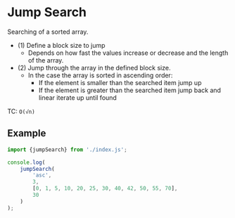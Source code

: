 # Jump Search

Searching of a sorted array. 

* (1) Define a block size to jump
  * Depends on how fast the values increase or decrease and the length of the array.
* (2) Jump through the array in the defined block size.
  * In the case the array is sorted in ascending order:
    * If the element is smaller than the searched item jump up
    * If the element is greater than the searched item jump back and linear iterate up until found

TC: ``O(√n)``

## Example

``` javascript
import {jumpSearch} from './index.js';

console.log(
    jumpSearch(
        'asc',
        3,
        [0, 1, 5, 10, 20, 25, 30, 40, 42, 50, 55, 70],
        30
    )
);
```
